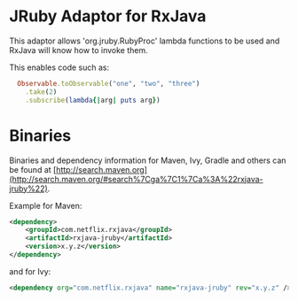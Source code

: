 # JRuby Adaptor for RxJava


This adaptor allows 'org.jruby.RubyProc' lambda functions to be used and RxJava will know how to invoke them.

This enables code such as:

```ruby
  Observable.toObservable("one", "two", "three")
    .take(2) 
    .subscribe(lambda{|arg| puts arg})
```

# Binaries

Binaries and dependency information for Maven, Ivy, Gradle and others can be found at [http://search.maven.org](http://search.maven.org/#search%7Cga%7C1%7Ca%3A%22rxjava-jruby%22).

Example for Maven:

```xml
<dependency>
    <groupId>com.netflix.rxjava</groupId>
    <artifactId>rxjava-jruby</artifactId>
    <version>x.y.z</version>
</dependency>
```

and for Ivy:

```xml
<dependency org="com.netflix.rxjava" name="rxjava-jruby" rev="x.y.z" />
```
